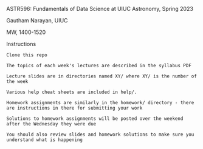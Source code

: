 ASTR596: Fundamentals of Data Science at UIUC Astronomy, Spring 2023

Gautham Narayan, UIUC

MW, 1400-1520

Instructions

    Clone this repo

    The topics of each week's lectures are described in the syllabus PDF

    Lecture slides are in directories named XY/ where XY/ is the number of the week
    
    Various help cheat sheets are included in help/.

    Homework assignments are similarly in the homework/ directory - there are instructions in there for submitting your work

    Solutions to homework assignments will be posted over the weekend after the Wednesday they were due

    You should also review slides and homework solutions to make sure you understand what is happening

